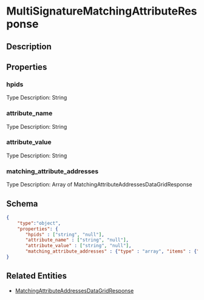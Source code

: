 # MultiSignatureMatchingAttributeResponse
## Description

## Properties
### hpids


Type Description: String
### attribute_name


Type Description: String
### attribute_value


Type Description: String
### matching_attribute_addresses


Type Description: Array of MatchingAttributeAddressesDataGridResponse

## Schema
```json
{
    "type":"object",
    "properties": {
       "hpids" : ["string", "null"],
       "attribute_name" : ["string", "null"],
       "attribute_value" : ["string", "null"],
       "matching_attribute_addresses" : {"type" : "array", "items" : {"$ref" : "/schemas/MatchingAttributeAddressesDataGrid"}
}
```

## Related Entities
- [MatchingAttributeAddressesDataGridResponse](MatchingAttributeAddressesDataGridResponse.md)

